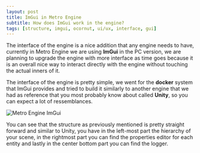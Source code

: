 ```yaml
---
layout: post
title: ImGui in Metro Engine
subtitle: How does ImGui work in the engine?
tags: [structure, imgui, ocornut, ui/ux, interface, gui]
---
```


  The interface of the engine is a nice addition that any engine needs to have, currently in Metro Engine we are using **ImGui** in the PC version, we are planning to upgrade the engine with more interface as time goes because it is an overall nice way to interact directly with the engine without touching the actual inners of it.

  The interface of the engine is pretty simple, we went for the **docker** system that ImGui provides and tried to build it similarly to another engine that we had as reference that you most probably know about called **Unity**, so you can expect a lot of ressemblances.

  ![Metro Engine ImGui](https://i.imgur.com/fdzzfZi.png)
  
  You can see that the structure as previously mentioned is pretty straight forward and similar to Unity, you have in the left-most part the hierarchy of your scene, in the rightmost part you can find the properties editor for each entity and lastly in the center bottom part you can find the logger.
  
  
